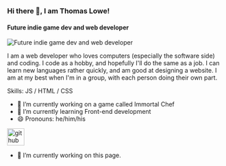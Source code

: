 ### Hi there 👋, I am Thomas Lowe!
#### Future indie game dev and web developer
![Future indie game dev and web developer](https://arturssmirnovs.github.io/github-profile-readme-generator/images/banner.png)

I am a web developer who loves computers (especially the software side) and coding. I code as a hobby, and hopefully I'll do the same as a job. I can learn new languages rather quickly, and am good at designing a website. I am at my best when I'm in a group, with each person doing their own part.

Skills: JS / HTML / CSS

- 🔭 I’m currently working on a game called Immortal Chef 
- 🌱 I’m currently learning Front-end development 
- 😄 Pronouns: he/him/his 


[<img src='https://cdn.jsdelivr.net/npm/simple-icons@3.0.1/icons/github.svg' alt='github' height='40'>](https://github.com/swimmer248)  



- 🔭 I’m currently working on this page. 






<!--
**swimmer248/swimmer248** is a ✨ _special_ ✨ repository because its `README.md` (this file) appears on your GitHub profile.

Here are some ideas to get you started:

- 🔭 I’m currently working on ...
- 🌱 I’m currently learning ...
- 👯 I’m looking to collaborate on ...
- 🤔 I’m looking for help with ...
- 💬 Ask me about ...
- 📫 How to reach me: ...
- 😄 Pronouns: ...
- ⚡ Fun fact: ...
-->
